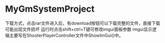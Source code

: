 # MyGmSystemProject
下载方式，点击rar文件进入后，有download按钮可以下载完整的文件，直接下载可能出现文件损坏
运行时点击shift+ctrl+T键可修改imgui面板参数 imgui显示逻辑主要写在ShooterPlayerController文件中ShowImGui()中。
